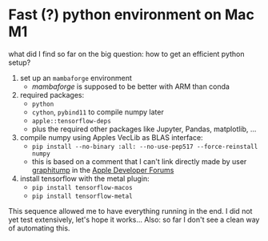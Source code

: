 # Fast (?) python environment on Mac M1

what did I find so far on the big question: how to get an efficient python setup?

1. set up an `mambaforge` environment
    - *mambaforge* is supposed to be better with ARM than conda 
1. required packages:
    - `python`
    - `cython`, `pybind11` to compile numpy later
    - `apple::tensorflow-deps`
    - plus the required other packages like Jupyter, Pandas, matplotlib, ...
1. compile numpy using Apples VecLib as BLAS interface:
    - `pip install --no-binary :all: --no-use-pep517 --force-reinstall numpy`
    - this is based on a comment that I can't link directly made by user [graphitump](https://developer.apple.com/forums/thread/695963) in the [Apple Developer Forums](https://developer.apple.com/forums/thread/695963)
1. install tensorflow with the metal plugin:
    - `pip install tensorflow-macos`
    - `pip install tensorflow-metal`

This sequence allowed me to have everything running in the end. I did not yet test extensively, let's hope it works... Also: so far I don't see a clean way of automating this.
